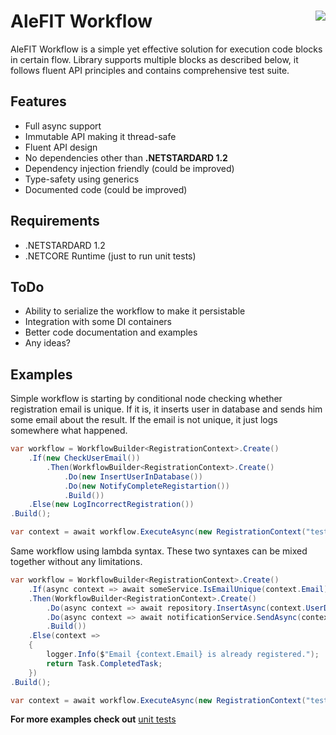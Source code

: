 # AleFIT Workflow <img align="right" src="https://www.alef.com/en/img/logo-alef.png">

AleFIT Workflow is a simple yet effective solution for execution code blocks in certain flow.
Library supports multiple blocks as described below, it follows fluent API principles and contains comprehensive test suite.

## Features

* Full async support
* Immutable API making it thread-safe
* Fluent API design
* No dependencies other than **.NETSTARDARD 1.2**
* Dependency injection friendly (could be improved)
* Type-safety using generics
* Documented code (could be improved)

## Requirements

* .NETSTARDARD 1.2
* .NETCORE Runtime (just to run unit tests)

## ToDo

* Ability to serialize the workflow to make it persistable
* Integration with some DI containers
* Better code documentation and examples
* Any ideas?

## Examples

Simple workflow is starting by conditional node checking whether registration email is unique.
If it is, it inserts user in database and sends him some email about the result. 
If the email is not unique, it just logs somewhere what happened.

```csharp
var workflow = WorkflowBuilder<RegistrationContext>.Create()
    .If(new CheckUserEmail())
        .Then(WorkflowBuilder<RegistrationContext>.Create()
            .Do(new InsertUserInDatabase())
            .Do(new NotifyCompleteRegistartion())
            .Build())
    .Else(new LogIncorrectRegistration())
.Build();

var context = await workflow.ExecuteAsync(new RegistrationContext("test@email.com"));
```

Same workflow using lambda syntax. These two syntaxes can be mixed together without any limitations.

```csharp
var workflow = WorkflowBuilder<RegistrationContext>.Create()
    .If(async context => await someService.IsEmailUnique(context.Email))
    .Then(WorkflowBuilder<RegistrationContext>.Create()
        .Do(async context => await repository.InsertAsync(context.UserData))
        .Do(async context => await notificationService.SendAsync(context.UserData))
        .Build())
    .Else(context =>
    {
        logger.Info($"Email {context.Email} is already registered.");
        return Task.CompletedTask;
    })
.Build();

var context = await workflow.ExecuteAsync(new RegistrationContext("test@email.com"));
```

**For more examples check out** [unit tests](https://github.com/alefgroup/AleFIT.Workflow/tree/master/AleFIT.Workflow.Test)